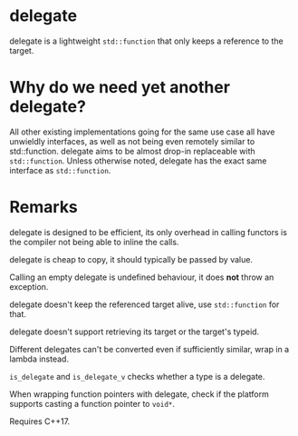 # delegate

delegate is a lightweight `std::function` that only keeps a reference to the target.

# Why do we need yet another delegate?
All other existing implementations going for the same use case all have unwieldly
interfaces, as well as not being even remotely similar to std::function. delegate aims to be almost drop-in replaceable with `std::function`. Unless otherwise noted, delegate has the exact same interface as `std::function`.

# Remarks
delegate is designed to be efficient, its only overhead in calling functors is the compiler not being able to inline the calls.

delegate is cheap to copy, it should typically be passed by value.

Calling an empty delegate is undefined behaviour, it does __not__ throw an exception.

delegate doesn't keep the referenced target alive, use `std::function` for that.

delegate doesn't support retrieving its target or the target's typeid.

Different delegates can't be converted even if sufficiently similar, wrap in a lambda instead.

`is_delegate` and `is_delegate_v` checks whether a type is a delegate.

When wrapping function pointers with delegate, check if the platform supports casting a function pointer to `void*`.

Requires C++17.